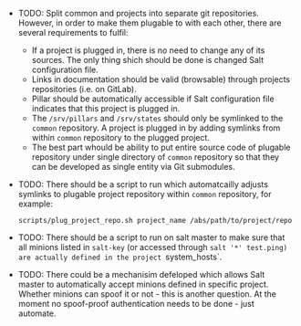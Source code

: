 
* TODO: Split common and projects into separate git repositories.
  However, in order to make them plugable to with each other, there are
  several requirements to fulfil:
  * If a project is plugged in, there is no need to change any of its sources.
    The only thing shich should be done is changed Salt configuration file.
  * Links in documentation should be valid (browsable) through projects
    repositories (i.e. on GitLab).
  * Pillar should be automatically accessible if Salt configuration file
    indicates that this project is plugged in.
  * The `/srv/pillars` and `/srv/states` should only be symlinked to
    the `common` repository. A project is plugged in by adding symlinks
    from within `common` repository to the plugged project.
  * The best part whould be ability to put entire source code of
    plugable repository under single directory of `common` repository
    so that they can be developed as single entity via Git submodules.

* TODO: There should be a script to run which automatcailly adjusts symlinks
  to plugable project repository within `common` repository, for example:
  ```
  scripts/plug_project_repo.sh project_name /abs/path/to/project/repo
  ```

* TODO: There should be a script to run on salt master to make sure that all
  minions listed in `salt-key` (or accessed through `salt '*' test.ping) are
  actually defined in the project `system_hosts`.

* TODO: There could be a mechanisim defeloped which allows Salt master to
  automatically accept minions defined in specific project.
  Whether minions can spoof it or not - this is another question.
  At the moment no spoof-proof authentication needs to be done - just
  automate.

